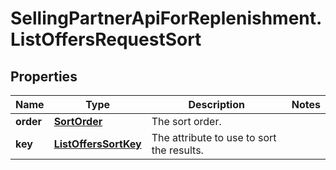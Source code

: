# SellingPartnerApiForReplenishment.ListOffersRequestSort

## Properties
Name | Type | Description | Notes
------------ | ------------- | ------------- | -------------
**order** | [**SortOrder**](SortOrder.md) | The sort order. | 
**key** | [**ListOffersSortKey**](ListOffersSortKey.md) | The attribute to use to sort the results. | 


